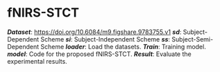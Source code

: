 # fNIRS-STCT
***Dataset***: https://doi.org/10.6084/m9.figshare.9783755.v1
***sd***: Subject-Dependent Scheme
***si***: Subject-Independent Scheme
***ss***: Subject-Semi-Dependent Scheme
***loader***: Load the datasets.
***Train***: Training model.
***model***: Code for the proposed fNIRS-STCT.
***Result***: Evaluate the experimental results.
